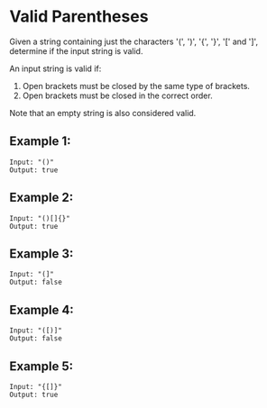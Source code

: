 # Valid Parentheses

Given a string containing just the characters '(', ')', '{', '}', '[' and ']', determine if the input string is valid.

An input string is valid if:

1. Open brackets must be closed by the same type of brackets.
2. Open brackets must be closed in the correct order.

Note that an empty string is also considered valid.

## Example 1:

```
Input: "()"
Output: true
```

## Example 2:

```
Input: "()[]{}"
Output: true
```

## Example 3:

```
Input: "(]"
Output: false
```

## Example 4:

```
Input: "([)]"
Output: false
```

## Example 5:

```
Input: "{[]}"
Output: true
```

